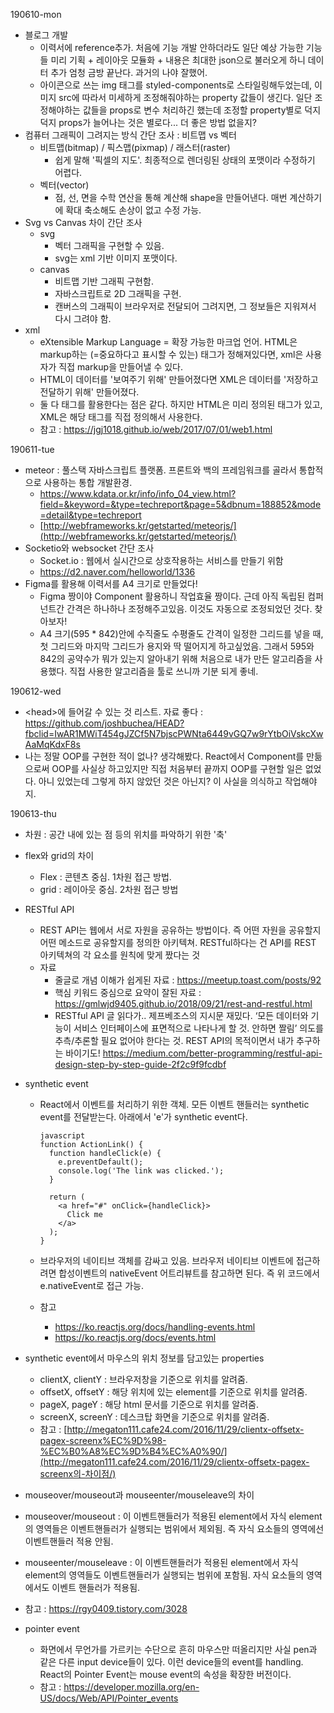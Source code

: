 190610-mon

- 블로그 개발
  - 이력서에 reference추가. 처음에 기능 개발 안하더라도 일단 예상 가능한 기능들 미리 기획 + 레이아웃 모듈화 + 내용은 최대한 json으로 불러오게 하니 데이터 추가 엄청 금방 끝난다. 과거의 나야 잘했어.
  - 아이콘으로 쓰는 img 태그를 styled-components로 스타일링해두었는데, 이미지 src에 따라서 미세하게 조정해줘야하는 property 값들이 생긴다. 일단 조정해야하는 값들을 props로 변수 처리하긴 했는데 조정할 property별로 덕지덕지 props가 늘어나는 것은 별로다... 더 좋은 방법 없을지?
- 컴퓨터 그래픽이 그려지는 방식 간단 조사 : 비트맵 vs 벡터
  - 비트맵(bitmap) / 픽스맵(pixmap) / 래스터(raster)
    - 쉽게 말해 '픽셀의 지도'. 최종적으로 렌더링된 상태의 포맷이라 수정하기 어렵다.
  - 벡터(vector)
    - 점, 선, 면을 수학 연산을 통해 계산해 shape을 만들어낸다. 매번 계산하기에 확대 축소해도 손상이 없고 수정 가능.
- Svg vs Canvas 차이 간단 조사
  - svg
    - 벡터 그래픽을 구현할 수 있음.
    - svg는 xml 기반 이미지 포맷이다.
  - canvas
    - 비트맵 기반 그래픽 구현함.
    - 자바스크립트로 2D 그래픽을 구현.
    - 캔버스의 그래픽이 브라우저로 전달되어 그려지면, 그 정보들은 지워져서 다시 그려야 함.
- xml
  - eXtensible Markup Language = 확장 가능한 마크업 언어. HTML은 markup하는 (=중요하다고 표시할 수 있는) 태그가 정해져있다면, xml은 사용자가 직접 markup을 만들어낼 수 있다.
  - HTML이 데이터를 '보여주기 위해' 만들어졌다면 XML은 데이터를 '저장하고 전달하기 위해' 만들어졌다.
  - 둘 다 태그를 활용한다는 점은 같다. 하지만 HTML은 미리 정의된 태그가 있고, XML은 해당 태그를 직접 정의해서 사용한다.
  - 참고 : https://jgj1018.github.io/web/2017/07/01/web1.html

190611-tue

- meteor : 풀스택 자바스크립트 플랫폼. 프론트와 백의 프레임워크를 골라서 통합적으로 사용하는 통합 개발환경.
  - https://www.kdata.or.kr/info/info_04_view.html?field=&keyword=&type=techreport&page=5&dbnum=188852&mode=detail&type=techreport
  - [http://webframeworks.kr/getstarted/meteorjs/](http://webframeworks.kr/getstarted/meteorjs/)
- Socketio와 websocket 간단 조사
  - Socket.io : 웹에서 실시간으로 상호작용하는 서비스를 만들기 위함
  - https://d2.naver.com/helloworld/1336
- Figma를 활용해 이력서를 A4 크기로 만들었다!
  - Figma 짱이야 Component 활용하니 작업효율 짱이다. 근데 아직 독립된 컴퍼넌트간 간격은 하나하나 조정해주고있음. 이것도 자동으로 조정되었던 것다. 찾아보자!
  - A4 크기(595 \* 842)안에 수직줄도 수평줄도 간격이 일정한 그리드를 넣을 때, 첫 그리드와 마지막 그리드가 용지와 딱 떨어지게 하고싶었음. 그래서 595와 842의 공약수가 뭐가 있는지 알아내기 위해 처음으로 내가 만든 알고리즘을 사용했다. 직접 사용한 알고리즘을 툴로 쓰니까 기분 되게 좋네.

190612-wed

- \<head>에 들어갈 수 있는 것 리스트. 자료 좋다 : https://github.com/joshbuchea/HEAD?fbclid=IwAR1MWiT454gJZCf5N7bjscPWNta6449vGQ7w9rYtbOiVskcXwAaMqKdxF8s
- 나는 정말 OOP를 구현한 적이 없나? 생각해봤다. React에서 Component를 만듦으로써 OOP를 사실상 하고있지만 직접 처음부터 끝까지 OOP를 구현할 일은 없었다. 아니 있었는데 그렇게 하지 않았던 것은 아닌지? 이 사실을 의식하고 작업해야지.

190613-thu

- 차원 : 공간 내에 있는 점 등의 위치를 파악하기 위한 '축'
- flex와 grid의 차이
  - Flex : 콘텐츠 중심. 1차원 접근 방법.
  - grid : 레이아웃 중심. 2차원 접근 방법
- RESTful API
  - REST API는 웹에서 서로 자원을 공유하는 방법이다. 즉 어떤 자원을 공유할지 어떤 메소드로 공유할지를 정의한 아키텍쳐. RESTful하다는 건 API를 REST 아키텍쳐의 각 요소를 원칙에 맞게 짰다는 것
  - 자료
    - 줄글로 개념 이해가 쉽게된 자료 : https://meetup.toast.com/posts/92
    - 핵심 키워드 중심으로 요약이 잘된 자료 : https://gmlwjd9405.github.io/2018/09/21/rest-and-restful.html
    - RESTful API 글 읽다가.. 제프베조스의 지시문 재밌다. ‘모든 데이터와 기능이 서비스 인터페이스에 표면적으로 나타나게 할 것. 안하면 짤림’ 의도를 추측/추론할 필요 없어야 한다는 것. REST API의 목적이면서 내가 추구하는 바이기도! https://medium.com/better-programming/restful-api-design-step-by-step-guide-2f2c9f9fcdbf
- synthetic event

  - React에서 이벤트를 처리하기 위한 객체. 모든 이벤트 핸들러는 synthetic event를 전달받는다. 아래에서 'e'가 synthetic event다.

    ```
    javascript
    function ActionLink() {
      function handleClick(e) {
        e.preventDefault();
        console.log('The link was clicked.');
      }

      return (
        <a href="#" onClick={handleClick}>
          Click me
        </a>
      );
    }
    ```

  - 브라우저의 네이티브 객체를 감싸고 있음. 브라우저 네이티브 이벤트에 접근하려면 합성이벤트의 nativeEvent 어트리뷰트를 참고하면 된다. 즉 위 코드에서 e.nativeEvent로 접근 가능.
  - 참고
    - https://ko.reactjs.org/docs/handling-events.html
    - https://ko.reactjs.org/docs/events.html

- synthetic event에서 마우스의 위치 정보를 담고있는 properties
  - clientX, clientY : 브라우저창을 기준으로 위치를 알려줌.
  - offsetX, offsetY : 해당 위치에 있는 element를 기준으로 위치를 알려줌.
  - pageX, pageY : 해당 html 문서를 기준으로 위치를 알려줌.
  - screenX, screenY : 데스크탑 화면을 기준으로 위치를 알려줌.
  - 참고 : [http://megaton111.cafe24.com/2016/11/29/clientx-offsetx-pagex-screenx%EC%9D%98-%EC%B0%A8%EC%9D%B4%EC%A0%90/](http://megaton111.cafe24.com/2016/11/29/clientx-offsetx-pagex-screenx의-차이점/)
- mouseover/mouseout과 mouseenter/mouseleave의 차이
- mouseover/mouseout : 이 이벤트핸들러가 적용된 element에서 자식 element의 영역들은 이벤트핸들러가 실행되는 범위에서 제외됨. 즉 자식 요소들의 영역에선 이벤트핸들러 적용 안됨.
- mouseenter/mouseleave : 이 이벤트핸들러가 적용된 element에서 자식 element의 영역들도 이벤트핸들러가 실행되는 범위에 포함됨. 자식 요소들의 영역에서도 이벤트 핸들러가 적용됨.
- 참고 : https://rgy0409.tistory.com/3028
- pointer event
  - 화면에서 무언가를 가르키는 수단으로 흔히 마우스만 떠올리지만 사실 pen과 같은 다른 input device들이 있다. 이런 device들의 event를 handling. React의 Pointer Event는 mouse event의 속성을 확장한 버전이다.
  - 참고 : https://developer.mozilla.org/en-US/docs/Web/API/Pointer_events
